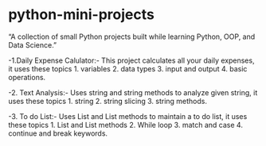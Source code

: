 # python-mini-projects
“A collection of small Python projects built while learning Python, OOP, and Data Science.”

-1.Daily Expense Calulator:- This project calculates all your daily expenses, it uses these topics 1. variables 2. data types 3. input and output 4. basic operations. 

-2. Text Analysis:- Uses string and string methods to analyze given string, it uses these topics 1. string 2. string slicing 3. string methods. 

-3. To do List:- Uses List and List methods to maintain a to do list, it uses these topics 1. List and List methods 2. While loop 3. match and case 4. continue and break keywords.
